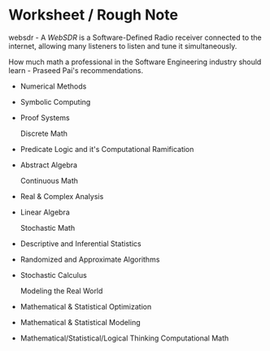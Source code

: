 # Worksheet / Rough Note

websdr  -  A _WebSDR_ is a Software-Defined Radio receiver connected to the internet, allowing many listeners to listen and tune it simultaneously.



How much math a professional in the Software Engineering industry should learn - Praseed Pai's recommendations. 

* Numerical Methods 
* Symbolic Computing 
* Proof Systems 

  Discrete Math

* Predicate Logic and it's Computational Ramification
* Abstract Algebra

  Continuous Math

* Real & Complex Analysis 
* Linear Algebra

  Stochastic Math

* Descriptive and Inferential Statistics
* Randomized and Approximate Algorithms
* Stochastic Calculus

  Modeling the Real World

* Mathematical & Statistical Optimization
* Mathematical & Statistical Modeling
* Mathematical/Statistical/Logical Thinking Computational Math

 

